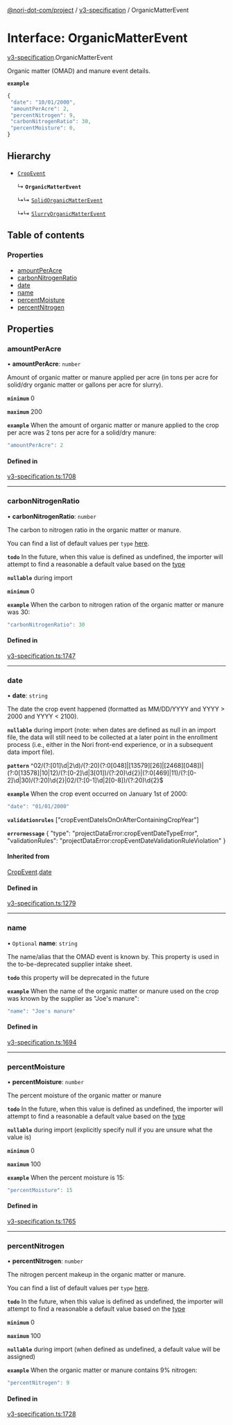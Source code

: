 [@nori-dot-com/project](../README.md) / [v3-specification](../modules/v3_specification.md) / OrganicMatterEvent

# Interface: OrganicMatterEvent

[v3-specification](../modules/v3_specification.md).OrganicMatterEvent

Organic matter (OMAD) and manure event details.

**`example`**

```js
{
 "date": "10/01/2000",
 "amountPerAcre": 2,
 "percentNitrogen": 9,
 "carbonNitrogenRatio": 30,
 "percentMoisture": 0,
}
```

## Hierarchy

- [`CropEvent`](v3_specification.CropEvent.md)

  ↳ **`OrganicMatterEvent`**

  ↳↳ [`SolidOrganicMatterEvent`](v3_specification.SolidOrganicMatterEvent.md)

  ↳↳ [`SlurryOrganicMatterEvent`](v3_specification.SlurryOrganicMatterEvent.md)

## Table of contents

### Properties

- [amountPerAcre](v3_specification.OrganicMatterEvent.md#amountperacre)
- [carbonNitrogenRatio](v3_specification.OrganicMatterEvent.md#carbonnitrogenratio)
- [date](v3_specification.OrganicMatterEvent.md#date)
- [name](v3_specification.OrganicMatterEvent.md#name)
- [percentMoisture](v3_specification.OrganicMatterEvent.md#percentmoisture)
- [percentNitrogen](v3_specification.OrganicMatterEvent.md#percentnitrogen)

## Properties

### amountPerAcre

• **amountPerAcre**: `number`

Amount of organic matter or manure applied per acre (in tons per acre for solid/dry organic matter or gallons per acre for slurry).

**`minimum`** 0

**`maximum`** 200

**`example`** When the amount of organic matter or manure applied to the crop per acre was 2 tons per acre for a solid/dry manure:

```js
"amountPerAcre": 2
```

#### Defined in

[v3-specification.ts:1708](https://github.com/nori-dot-eco/nori-dot-com/blob/841b22c/packages/project/src/v3-specification.ts#L1708)

___

### carbonNitrogenRatio

• **carbonNitrogenRatio**: `number`

The carbon to nitrogen ratio in the organic matter or manure.

You can find a list of default values per `type` [here](https://go.nori.com/inputs).

**`todo`** In the future, when this value is defined as undefined, the importer will attempt to find a reasonable a default value based on the [type](#type)

**`nullable`** during import

**`minimum`** 0

**`example`** When the carbon to nitrogen ration of the organic matter or manure was 30:

```js
"carbonNitrogenRatio": 30
```

#### Defined in

[v3-specification.ts:1747](https://github.com/nori-dot-eco/nori-dot-com/blob/841b22c/packages/project/src/v3-specification.ts#L1747)

___

### date

• **date**: `string`

The date the crop event happened (formatted as MM/DD/YYYY and YYYY > 2000 and YYYY < 2100).

**`nullable`** during import (note: when dates are defined as null in an import file, the data will still need to be collected at a later point in the enrollment process (i.e., either in the Nori front-end experience, or in a subsequent data import file).

**`pattern`** ^02\/(?:[01]\d|2\d)\/(?:20)(?:0[048]|[13579][26]|[2468][048])|(?:0[13578]|10|12)\/(?:[0-2]\d|3[01])\/(?:20)\d{2}|(?:0[469]|11)\/(?:[0-2]\d|30)\/(?:20)\d{2}|02\/(?:[0-1]\d|2[0-8])\/(?:20)\d{2}$

**`example`** When the crop event occurred on January 1st of 2000:

```js
"date": "01/01/2000"
```

**`validationrules`** ["cropEventDateIsOnOrAfterContainingCropYear"]

**`errormessage`**
{
"type": "projectDataError:cropEventDateTypeError",
"validationRules": "projectDataError:cropEventDateValidationRuleViolation"
}

#### Inherited from

[CropEvent](v3_specification.CropEvent.md).[date](v3_specification.CropEvent.md#date)

#### Defined in

[v3-specification.ts:1279](https://github.com/nori-dot-eco/nori-dot-com/blob/841b22c/packages/project/src/v3-specification.ts#L1279)

___

### name

• `Optional` **name**: `string`

The name/alias that the OMAD event is known by. This property is used in the to-be-deprecated supplier intake sheet.

**`todo`** this property will be deprecated in the future

**`example`** When the name of the organic matter or manure used on the crop was known by the supplier as "Joe's manure":

```js
"name": "Joe's manure"
```

#### Defined in

[v3-specification.ts:1694](https://github.com/nori-dot-eco/nori-dot-com/blob/841b22c/packages/project/src/v3-specification.ts#L1694)

___

### percentMoisture

• **percentMoisture**: `number`

The percent moisture of the organic matter or manure

**`todo`** In the future, when this value is defined as undefined, the importer will attempt to find a reasonable a default value based on the [type](#type)

**`nullable`** during import (explicitly specify null if you are unsure what the value is)

**`minimum`** 0

**`maximum`** 100

**`example`** When the percent moisture is 15:

```js
"percentMoisture": 15
```

#### Defined in

[v3-specification.ts:1765](https://github.com/nori-dot-eco/nori-dot-com/blob/841b22c/packages/project/src/v3-specification.ts#L1765)

___

### percentNitrogen

• **percentNitrogen**: `number`

The nitrogen percent makeup in the organic matter or manure.

You can find a list of default values per `type` [here](https://go.nori.com/inputs).

**`todo`** In the future, when this value is defined as undefined, the importer will attempt to find a reasonable a default value based on the [type](#type)

**`minimum`** 0

**`maximum`** 100

**`nullable`** during import (when defined as undefined, a default value will be assigned)

**`example`** When the organic matter or manure contains 9% nitrogen:

```js
"percentNitrogen": 9
```

#### Defined in

[v3-specification.ts:1728](https://github.com/nori-dot-eco/nori-dot-com/blob/841b22c/packages/project/src/v3-specification.ts#L1728)
